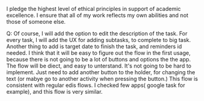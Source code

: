 I pledge the highest level of ethical principles in support of academic excellence.  I ensure that all of my work reflects my own abilities and not those of someone else.

Q:
Of course, I will add the option to edit the description of the task. For every task, I will add the UX for adding subtasks, to complete to big task.
Another thing to add is target date to finish the task, and reminders id needed.
I think that it will be easy to figure out the flow in the first usage, because there is not going to be a lot of buttons and options the the app.
The flow will be diect, and easy to unterstand.
It's not going to be hard to implement. Just need to add another button to the holder, for changing the text (or mabye go to another activity when pressing 
the button.)
This flow is consistent with regular edis flows. I checked few apps( google task for example), and this flow is very similar.




